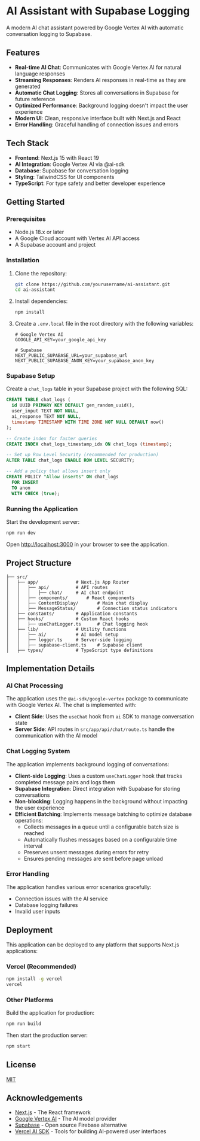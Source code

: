 # AI Assistant with Supabase Logging

A modern AI chat assistant powered by Google Vertex AI with automatic conversation logging to Supabase.

## Features

- **Real-time AI Chat**: Communicates with Google Vertex AI for natural language responses
- **Streaming Responses**: Renders AI responses in real-time as they are generated
- **Automatic Chat Logging**: Stores all conversations in Supabase for future reference
- **Optimized Performance**: Background logging doesn't impact the user experience
- **Modern UI**: Clean, responsive interface built with Next.js and React
- **Error Handling**: Graceful handling of connection issues and errors

## Tech Stack

- **Frontend**: Next.js 15 with React 19
- **AI Integration**: Google Vertex AI via @ai-sdk
- **Database**: Supabase for conversation logging
- **Styling**: TailwindCSS for UI components
- **TypeScript**: For type safety and better developer experience

## Getting Started

### Prerequisites

- Node.js 18.x or later
- A Google Cloud account with Vertex AI API access
- A Supabase account and project

### Installation

1. Clone the repository:
   ```bash
   git clone https://github.com/yourusername/ai-assistant.git
   cd ai-assistant
   ```

2. Install dependencies:
   ```bash
   npm install
   ```

3. Create a `.env.local` file in the root directory with the following variables:
   ```
   # Google Vertex AI
   GOOGLE_API_KEY=your_google_api_key
   
   # Supabase
   NEXT_PUBLIC_SUPABASE_URL=your_supabase_url
   NEXT_PUBLIC_SUPABASE_ANON_KEY=your_supabase_anon_key
   ```

### Supabase Setup

Create a `chat_logs` table in your Supabase project with the following SQL:

```sql
CREATE TABLE chat_logs (
  id UUID PRIMARY KEY DEFAULT gen_random_uuid(),
  user_input TEXT NOT NULL,
  ai_response TEXT NOT NULL,
  timestamp TIMESTAMP WITH TIME ZONE NOT NULL DEFAULT now()
);

-- Create index for faster queries
CREATE INDEX chat_logs_timestamp_idx ON chat_logs (timestamp);

-- Set up Row Level Security (recommended for production)
ALTER TABLE chat_logs ENABLE ROW LEVEL SECURITY;

-- Add a policy that allows insert only
CREATE POLICY "Allow inserts" ON chat_logs
  FOR INSERT
  TO anon
  WITH CHECK (true);
```

### Running the Application

Start the development server:

```bash
npm run dev
```

Open [http://localhost:3000](http://localhost:3000) in your browser to see the application.

## Project Structure

```
├── src/
│   ├── app/              # Next.js App Router
│   │   ├── api/          # API routes
│   │   │   ├── chat/     # AI chat endpoint
│   │   ├── components/       # React components
│   │   ├── ContentDisplay/       # Main chat display
│   │   ├── MessageStatus/        # Connection status indicators
│   ├── constants/        # Application constants
│   ├── hooks/            # Custom React hooks
│   │   ├── useChatLogger.ts      # Chat logging hook
│   ├── lib/              # Utility functions
│   │   ├── ai/           # AI model setup
│   │   ├── logger.ts     # Server-side logging
│   │   ├── supabase-client.ts    # Supabase client
│   ├── types/            # TypeScript type definitions
```

## Implementation Details

### AI Chat Processing

The application uses the `@ai-sdk/google-vertex` package to communicate with Google Vertex AI. The chat is implemented with:

- **Client Side**: Uses the `useChat` hook from `ai` SDK to manage conversation state
- **Server Side**: API routes in `src/app/api/chat/route.ts` handle the communication with the AI model

### Chat Logging System

The application implements background logging of conversations:

- **Client-side Logging**: Uses a custom `useChatLogger` hook that tracks completed message pairs and logs them
- **Supabase Integration**: Direct integration with Supabase for storing conversations
- **Non-blocking**: Logging happens in the background without impacting the user experience
- **Efficient Batching**: Implements message batching to optimize database operations:
  - Collects messages in a queue until a configurable batch size is reached
  - Automatically flushes messages based on a configurable time interval
  - Preserves unsent messages during errors for retry
  - Ensures pending messages are sent before page unload

### Error Handling

The application handles various error scenarios gracefully:

- Connection issues with the AI service
- Database logging failures
- Invalid user inputs

## Deployment

This application can be deployed to any platform that supports Next.js applications:

### Vercel (Recommended)

```bash
npm install -g vercel
vercel
```

### Other Platforms

Build the application for production:

```bash
npm run build
```

Then start the production server:

```bash
npm start
```

## License

[MIT](LICENSE)

## Acknowledgements

- [Next.js](https://nextjs.org/) - The React framework
- [Google Vertex AI](https://cloud.google.com/vertex-ai) - The AI model provider
- [Supabase](https://supabase.com/) - Open source Firebase alternative
- [Vercel AI SDK](https://sdk.vercel.ai/docs) - Tools for building AI-powered user interfaces
